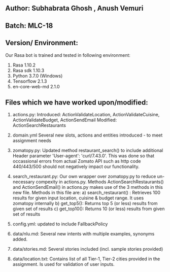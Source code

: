 Author: Subhabrata Ghosh , Anush Vemuri
-----------------------------------

Batch: MLC-18
-------------


Version/ Environment:
----------------------
Our Rasa bot is trained and tested in following environment:
1) Rasa 1.10.2
2) Rasa sdk 1.10.3
3) Python 3.7.0 (Windows) 
4) Tensorflow 2.1.3
5) en-core-web-md 2.1.0


Files which we have worked upon/modified:
-----------------------------------------
1) actions.py:
	Introduced: ActionValidateLocation, ActionValidateCuisine, ActionValidateBudget, ActionSendEmail
	Modified: ActionSearchRestaurants
2) domain.yml
	Several new slots, actions and entities introduced - to meet assignment needs
3) zomatopy.py:
	Updated method restaurant_search() to include additional Header parameter 'User-agent': 'curl/7.43.0'. This was done so that occassional errors from actual Zomato API such as http code 440/443/500 should not negatively impact our functionality.
4) search_restaurant.py:
	Our own wrapper over zomatopy.py to reduce un-necessary compexity in actions.py. Methods ActionSearchRestaurants() and ActionSendEmail() in actions.py makes use of the 3 methods in this new file. Methods in this file are:
	a) search_restaurant() : Retrieves 100 results for given input location, cuisine & budget range. It uses zomatopy internally
	b) get_top5(): Returns top 5 (or less) results from given set of results
	c) get_top10(): Returns 10 (or less) results from given set of results

5) config.yml:
	updated to include FallbackPolicy

6) data/nlu.md:
	Several new intents with multiple examples, synonyms added. 

7) data/stories.md:
	Several stories included (incl. sample stories provided)

8) data/location.txt:
	Contains list of all Tier-1, Tier-2 cities provided in the assignment. Is used for validation of user inputs.
